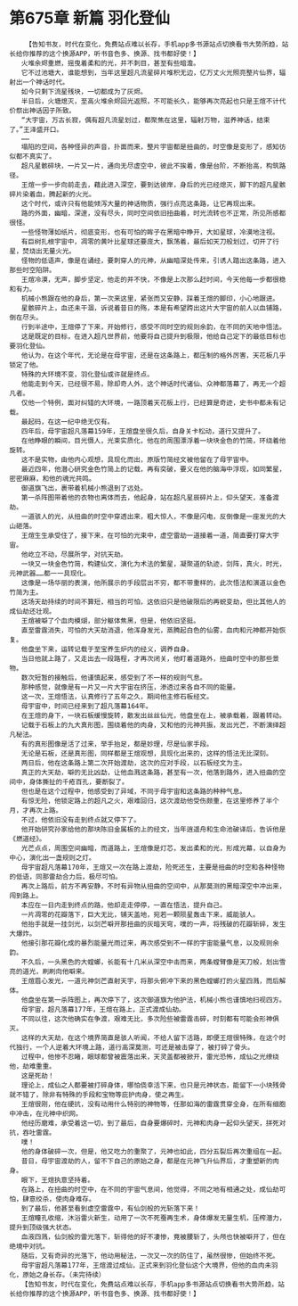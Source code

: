 # 第675章 新篇 羽化登仙
        【告知书友，时代在变化，免费站点难以长存，手机app多书源站点切换看书大势所趋，站长给你推荐的这个换源APP，听书音色多、换源、找书都好使！】
       火堆余烬重燃，摇曳着柔和的光，并不刺目，甚至有些暗澹。
       它不过池塘大，谁能想到，当年这里超凡流星碎片堆积无边，亿万丈火光照亮整片仙界，辐射出一个神话时代。
       如今只剩下流星残块，一切都成为了灰烬。
       半日后，火塘熄灭，至高火堆余烬回光返照，不可能长久，能够再次亮起也只是王煊不计代价祭出神话因子所致。
       “大宇宙，万古长寂，偶有超凡流星划过，都聚焦在这里，辐射万物，滋养神话，结束了。”王泽盛开口。
       ……
       塌陷的空间，各种怪异的声音，扑面而来，整片宇宙都是扭曲的，时空像是变形了，感知彷似都不真实了。
       超凡星骸碎块，一片又一片，通向无尽虚空中，彼此不挨着，像是台阶，不断抬高，构筑路径。
       王煊一步一步向前走去，藉此进入深空，要到达彼岸，身后的光已经熄灭，脚下的超凡星骸碎片染着血，腾起新的火光。
       这个时代，或许只有他能倾泻大量的神话物质，强行点亮这条路，让它再现出来。
       路的外面，幽暗，深邃，没有尽头，同时空间依旧扭曲着，时光流转也不正常，所见所感都很怪。
       一些怪物薄如纸片，彻底变形，也有可怕的眸子在黑暗中睁开，大如星球，冷漠地注视。
       有巨树扎根宇宙中，凋零的黄叶比星球还要庞大，飘荡着，最后如天刀般划过，切开了行星，焚烧出无量火光。
       怪物的低语声，像是在诵经，要刺穿人的元神，从幽暗深处传来，引诱人踏出这条路，进入那些时空陷阱。
       王煊冷漠，无声，脚步坚定，他走的并不快，不像是上次那么赶时间，今天他每一步都很稳和有力。
       机械小熊跟在他的身后，第一次来这里，紧张而又安静，踩着王煊的脚印，小心地跟进。
       星骸碎片上，血还未干涸，诉说着昔日的殇，本是有希望跨出这片大宇宙的前人以血铺路，倒在尽头。
       行到半途中，王煊停了下来，开始修行，感受不同时空的规则余韵，在不同的天地中悟法。
       这是既定的目标，在进入超凡世界前，他要将自己提升到极限，他给自己定下的最低目标也要羽化登仙。
       他认为，在这个年代，无论是在母宇宙，还是在这条路上，都压制的格外厉害，天花板几乎锁定了他。
       特殊的大环境不变，羽化登仙或许就是终点。
       他能走到今天，已经很不易，除却奇人外，这个神话时代诸仙、众神都落幕了，再无一个超凡者。
       仅他一个特例，面对纠错的大环境，一路顶着天花板上行，已经算是奇迹，史书中都未有记载。
       最起码，在这一纪中绝无仅有。
       四年后，母宇宙超凡落幕159年，王煊盘坐很久后，自身关卡松动，道行又提升了。
       在他睁眼的瞬间，目光慑人，光束实质化，他在的周围漂浮着一块块金色的竹简，环绕着他旋转。
       这不是实物，由他内心观想，具现化而出，原版竹简经文被他留在了母宇宙中。
       最近四年，他潜心研究金色竹简上的记载，再有突破，要义在他的脑海中浮现，如同繁星，密密麻麻，和他的魂光共鸣。
       御道旗飞出，裹带着机械小熊退到了远处。
       第一杀阵图带着他的衣物也离体而去，他起身，站在超凡星辰碎片上，仰头望天，准备渡劫。
       一道骇人的光，从扭曲的时空中穿透出来，粗大惊人，不像是闪电，反倒像是一座发光的大山砸落。
       王煊生生承受住了，接下来，在可怕的光束中，虚空雷劫一道接着一道，简直要打穿大宇宙。
       他屹立不动，尽展所学，对抗天劫。
       一块又一块金色竹简，构建仙文，演化为术法的繁星，凝聚道的轨迹，剑阵，真火，时光，元神武器……都一一具现化。
       这像是一场华丽的表演，他所展示的手段层出不穷，都不带重样的，此次悟法和演道以金色竹简为主。
       这场天劫持续的时间不算短，相当的可怕，这依旧只是他破限后的再蜕变劫，但比其他人的成仙劫还壮观。
       王煊被噼了个血肉模煳，部分躯体焦黑，但是，他依旧坚挺。
       直至雷霆消失，可怕的大天劫消退，他浑身发光，蒸腾起白色的仙雾，血肉和元神都开始恢复。
       他盘坐下来，运转记载于至宝养生炉内的经义，调养自身。
       当日他就上路了，又走出去一段路程，才再次闭关，他盯着道路外，扭曲时空中的那些景物。
       数次短暂的接触后，他谨慎起来，感受到了不一样的规则气息。
       那种感觉，就像是有一片又一片大宇宙在挤压，渗透过来各自不同的能量。
       这一次，王煊悟法，认真修行了五年之久，期间他主修石板经文。
       母宇宙中，时间已经来到了超凡落幕164年。
       在王煊的身下，一块石板缓慢旋转，散发出丝丝仙光，他盘坐在上，被承载着，跟着转动。
       记载于石板上的九大真形图，围绕着他的肉身，又和他的元神共振，发出光芒，不断演绎超凡秘法。
       有的真形图像是活了过来，举手抬足，都是妙理，尽是仙家手段。
       无论是石板，还是真形图，同样都是王煊观想，具现化出来的，这样的悟法无比深刻。
       两日后，他在这条路上第二次开始渡劫，这次的应对手段，以石板经文为主。
       真正的大天劫，噼的无比凶勐，让他血溅这条路，甚至有一次，他落到路外，进入扭曲的空间中，身体撕扯的千疮百孔，要断裂了。
       但也是在这个过程中，他感受到了异域，不同于母宇宙和这条路的种种气息。
       有惊无险，他锁定路上的超凡之火，艰难回归，这次渡劫他受伤颇重，在这里修养了半个月，才再次上路。
       不过，他依旧没有走到终点就又停下了。
       他开始研究孙家给他的那块陈旧金属板的上的经文，当年逍遥舟和生命池破译后，告诉他是《燃道经》。
       光芒点点，周围空间幽暗，而道路上，王煊像是灯芯，发出柔和的光，形成光幕，以自身为中心，演化出一盏规则之灯。
       母宇宙超凡落幕170年，王煊又一次在路上渡劫，险死还生，主要是扭曲的时空和各种怪物的低语，同那雷劫合力后，极尽可怕。
       再次上路后，前方不再安静，不时有异物从扭曲的空间中，从那莫测的黑暗深空中冲出来，闯到路上。
       本应在一日内走到终点的路，他却走走停停，一直在悟法，提升自己。
       一片凋零的花瓣落下，巨大无比，铺天盖地，宛若一颗陨星轰击下来，威能骇人。
       他抬手就是一挂剑光，以剑芒噼开那扭曲的灰暗天穹，噗的一声，将残破的花瓣斩碎，发生大爆炸。
       他接引那花瓣化成的暴烈能量光雨过来，再次感受到不一样的宇宙能量气息，以及规则余韵。
       不久后，一头黑色的大螳螂，长能有十几米从深空中击而来，两条螳臂像是天刀般，划出雪亮的道光，刷刷向他噼来。
       王煊眉心发光，一道元神剑芒直射天宇，将那头俯冲下来的黑色螳螂打的火星四溅，而后解体。
       他盘坐在第一杀阵图上，再次停下了，这次御道旗为他护法，机械小熊也谨慎地扫视四方。
       母宇宙，超凡落幕177年，王煊在路上，正式渡成仙劫。
       不同以往，这次他确实在争渡，艰难无比，多次险些被雷霆击碎，时刻都有可能会形神俱灭。
       这样的大天劫，在这个境界简直是骇人听闻，不给人留下活路，即便王煊很特殊，在这个时代独行，一个人逆着大环境上路，道行高深莫测，可还是被击穿了，被打碎了骨头。
       过程中，他惨不忍睹，眼球都曾被震落出来，天灵盖都被掀开，雷光恐怖，成仙之光缭绕他，劫难重重。
       这是死劫！
       理论上，成仙之人都要被打碎身体，哪怕侥幸活下来，也只是元神状态，能留下一小块残骨就不错了，除非有特殊的手段和宝物等庇护肉身，使之再生。
       王煊很刚，他在硬抗，没有动用什么特别的神物等，任那如海的雷霆贯穿全身，在所有细胞中冲击，在元神中织网。
       他经历磨难，承受着这一切，到了最后，自身要爆碎时，元神和肉身一起仰头望天，拼死对抗，吞吐雷霆。
       噗！
       他的身体破碎一次，但是，他又吃力的重聚了，元神也如此，四分五裂后再次重组在一起。
       昔日，母宇宙渡劫的人，留不下自己的原始之身，都是在元神飞升仙界后，才重塑新的肉身。
       眼下，王煊执意坚持着。
       在路上，在扭曲的时空中，在不同的宇宙气息间，他觉得，不同之地有相通之处，成仙劫可怕，肆意绞杀，使肉身难存。
       到了最后，他甚至看到虚空雷霆中，有仙剑般的光斩落下来！
       王煊瞳孔收缩，沐浴雷火新生，动用了一次不死蚕再生术，身体爆发无量生机，压榨潜力，提升到顶级强大状态。
       血液四溅，仙剑般的雷光落下，斩得他的好不凄惨，竟被腰斩了，头颅也快被噼开了，但在绝境中对抗。
       随后，又有奇异的光落下，他动用秘法，一次又一次的防住了，虽然很惨，但始终不死。
       母宇宙超凡落幕177年，王煊渡过成仙，正式来到羽化登仙这个大境界，但他的血肉未羽化，原始之身长存。（未完待续）
       【告知书友，时代在变化，免费站点难以长存，手机app多书源站点切换看书大势所趋，站长给你推荐的这个换源APP，听书音色多、换源、找书都好使！】